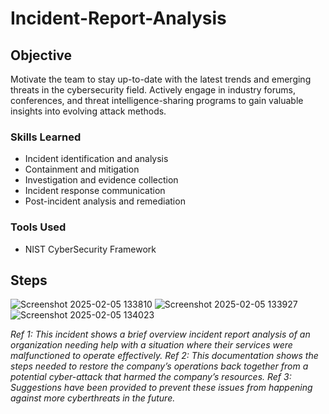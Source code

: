 # Incident-Report-Analysis

## Objective

Motivate the team to stay up-to-date with the latest trends and emerging threats in the cybersecurity field. Actively engage in industry forums, conferences, and threat intelligence-sharing programs to gain valuable insights into evolving attack methods.

### Skills Learned

- Incident identification and analysis
- Containment and mitigation
- Investigation and evidence collection
- Incident response communication
- Post-incident analysis and remediation

### Tools Used

- NIST CyberSecurity Framework 

## Steps

![Screenshot 2025-02-05 133810](https://github.com/user-attachments/assets/1896672a-e397-4720-a5fc-7e5a06540bec)
![Screenshot 2025-02-05 133927](https://github.com/user-attachments/assets/4129e2f7-df6f-4ba2-a252-69e5615226e4)
![Screenshot 2025-02-05 134023](https://github.com/user-attachments/assets/ca3938cc-6b18-4647-bbf0-b5b29d8bec25)


*Ref 1: This incident shows a brief overview incident report analysis of an organization needing help with a situation where their services were malfunctioned to operate effectively.*
*Ref 2: This documentation shows the steps needed to restore the company’s operations back together from a potential cyber-attack that harmed the company’s resources.*
*Ref 3: Suggestions have been provided to prevent these issues from happening against more cyberthreats in the future.*


